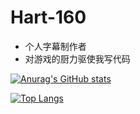# Hart-160

- 个人字幕制作者
- 对游戏的厨力驱使我写代码

[![Anurag's GitHub stats](https://github-readme-stats.vercel.app/api?username=Hart-160)](https://github.com/anuraghazra/github-readme-stats)

[![Top Langs](https://github-readme-stats.vercel.app/api/top-langs/?username=Hart-160&layout=compact)](https://github.com/anuraghazra/github-readme-stats)
